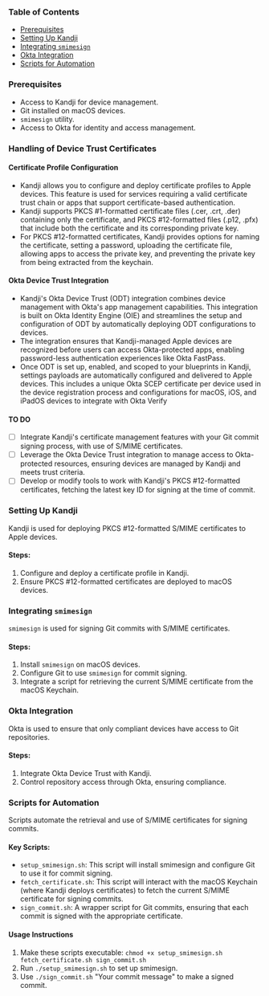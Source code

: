 


### Table of Contents
- [Prerequisites](#prerequisites)
- [Setting Up Kandji](#setting-up-kandji)
- [Integrating `smimesign`](#integrating-smimesign)
- [Okta Integration](#okta-integration)
- [Scripts for Automation](#scripts-for-automation)

### Prerequisites
- Access to Kandji for device management.
- Git installed on macOS devices.
- `smimesign` utility.
- Access to Okta for identity and access management.

### Handling of Device Trust Certificates

#### Certificate Profile Configuration

- Kandji allows you to configure and deploy certificate profiles to Apple devices. This feature is used for services requiring a valid certificate trust chain or apps that support certificate-based authentication​​.
- Kandji supports PKCS #1-formatted certificate files (.cer, .crt, .der) containing only the certificate, and PKCS #12-formatted files (.p12, .pfx) that include both the certificate and its corresponding private key​​.
- For PKCS #12-formatted certificates, Kandji provides options for naming the certificate, setting a password, uploading the certificate file, allowing apps to access the private key, and preventing the private key from being extracted from the keychain​​.

#### Okta Device Trust Integration
- Kandji's Okta Device Trust (ODT) integration combines device management with Okta's app management capabilities. This integration is built on Okta Identity Engine (OIE) and streamlines the setup and configuration of ODT by automatically deploying ODT configurations to devices​​.
- The integration ensures that Kandji-managed Apple devices are recognized before users can access Okta-protected apps, enabling password-less authentication experiences like Okta FastPass​​.
- Once ODT is set up, enabled, and scoped to your blueprints in Kandji, settings payloads are automatically configured and delivered to Apple devices. This includes a unique Okta SCEP certificate per device used in the device registration process and configurations for macOS, iOS, and iPadOS devices to integrate with Okta Verify​

#### TO DO

- [ ] Integrate Kandji's certificate management features with your Git commit signing process, with use of S/MIME certificates.
- [ ] Leverage the Okta Device Trust integration to manage access to Okta-protected resources, ensuring devices are managed by Kandji and meets trust criteria.
- [ ] Develop or modify tools to work with Kandji's PKCS #12-formatted certificates, fetching the latest key ID for signing at the time of commit.

### Setting Up Kandji
Kandji is used for deploying PKCS #12-formatted S/MIME certificates to Apple devices.

#### Steps:
1. Configure and deploy a certificate profile in Kandji.
2. Ensure PKCS #12-formatted certificates are deployed to macOS devices.

### Integrating `smimesign`
`smimesign` is used for signing Git commits with S/MIME certificates.

#### Steps:
1. Install `smimesign` on macOS devices.
2. Configure Git to use `smimesign` for commit signing.
3. Integrate a script for retrieving the current S/MIME certificate from the macOS Keychain.

### Okta Integration
Okta is used to ensure that only compliant devices have access to Git repositories.

#### Steps:
1. Integrate Okta Device Trust with Kandji.
2. Control repository access through Okta, ensuring compliance.

### Scripts for Automation
Scripts automate the retrieval and use of S/MIME certificates for signing commits.

#### Key Scripts:
- `setup_smimesign.sh`: This script will install smimesign and configure Git to use it for commit signing.
- `fetch_certificate.sh`: This script will interact with the macOS Keychain (where Kandji deploys certificates) to fetch the current S/MIME certificate for signing commits.
- `sign_commit.sh`: A wrapper script for Git commits, ensuring that each commit is signed with the appropriate certificate.

#### Usage Instructions

1. Make these scripts executable: `chmod +x setup_smimesign.sh fetch_certificate.sh sign_commit.sh`
2. Run `./setup_smimesign.sh` to set up smimesign.
3. Use `./sign_commit.sh` "Your commit message" to make a signed commit.